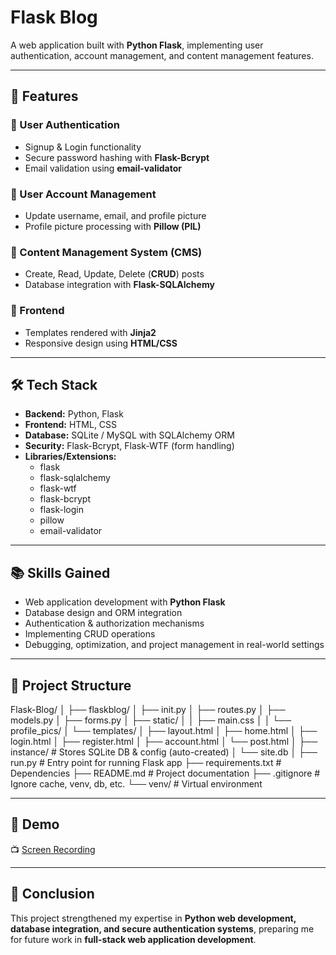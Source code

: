 # Flask Blog

A web application built with **Python Flask**, implementing user authentication, account management, and content management features.

---

## 🚀 Features

### 🔑 User Authentication
- Signup & Login functionality  
- Secure password hashing with **Flask-Bcrypt**  
- Email validation using **email-validator**

### 👤 User Account Management
- Update username, email, and profile picture  
- Profile picture processing with **Pillow (PIL)**  

### 📝 Content Management System (CMS)
- Create, Read, Update, Delete (**CRUD**) posts  
- Database integration with **Flask-SQLAlchemy**

### 🎨 Frontend
- Templates rendered with **Jinja2**  
- Responsive design using **HTML/CSS**

---

## 🛠 Tech Stack

- **Backend:** Python, Flask  
- **Frontend:** HTML, CSS  
- **Database:** SQLite / MySQL with SQLAlchemy ORM  
- **Security:** Flask-Bcrypt, Flask-WTF (form handling)  
- **Libraries/Extensions:**  
  - flask  
  - flask-sqlalchemy  
  - flask-wtf  
  - flask-bcrypt  
  - flask-login  
  - pillow  
  - email-validator  

---

## 📚 Skills Gained
- Web application development with **Python Flask**  
- Database design and ORM integration  
- Authentication & authorization mechanisms  
- Implementing CRUD operations  
- Debugging, optimization, and project management in real-world settings  

---

## 📂 Project Structure

Flask-Blog/
│
├── flaskblog/
│ ├── init.py
│ ├── routes.py
│ ├── models.py
│ ├── forms.py
│ ├── static/
│ │ ├── main.css
│ │ └── profile_pics/
│ └── templates/
│ ├── layout.html
│ ├── home.html
│ ├── login.html
│ ├── register.html
│ ├── account.html
│ └── post.html
│
├── instance/ # Stores SQLite DB & config (auto-created)
│ └── site.db
│
├── run.py # Entry point for running Flask app
├── requirements.txt # Dependencies
├── README.md # Project documentation
├── .gitignore # Ignore cache, venv, db, etc.
└── venv/ # Virtual environment 


---

## 🎥 Demo
📺 [Screen Recording](https://drive.google.com/drive/folders/1D9t8ozeEccIiV5KGNWhm29_q3IxIgOy-?usp=sharing)

---

## 📌 Conclusion
This project strengthened my expertise in **Python web development, database integration, and secure authentication systems**, preparing me for future work in **full-stack web application development**.

